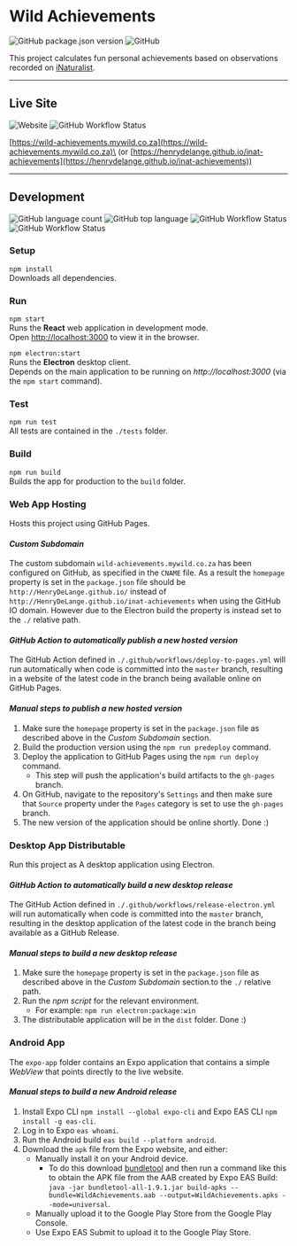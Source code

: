 # Wild Achievements

![GitHub package.json version](https://img.shields.io/github/package-json/v/HenryDeLange/inat-achievements) ![GitHub](https://img.shields.io/github/license/HenryDeLange/inat-achievements)

This project calculates fun personal achievements based on observations recorded on [iNaturalist](https://www.inaturalist.org).

---

## Live Site
![Website](https://img.shields.io/website?down_message=offline&up_message=online&url=https%3A%2F%2Fwild-achievements.mywild.co.za) ![GitHub Workflow Status](https://img.shields.io/github/workflow/status/HenryDeLange/inat-achievements/Deploy%20to%20GitHub%20Pages?label=deploy)

[https://wild-achievements.mywild.co.za](https://wild-achievements.mywild.co.za)\
(or [https://henrydelange.github.io/inat-achievements](https://henrydelange.github.io/inat-achievements))

---

## Development

![GitHub language count](https://img.shields.io/github/languages/count/HenryDeLange/inat-achievements) ![GitHub top language](https://img.shields.io/github/languages/top/HenryDeLange/inat-achievements) ![GitHub Workflow Status](https://img.shields.io/github/workflow/status/HenryDeLange/inat-achievements/Test%20Project?label=tests) ![GitHub Workflow Status](https://img.shields.io/github/workflow/status/HenryDeLange/inat-achievements/Build%20Project)

### Setup
`npm install`\
Downloads all dependencies.

### Run
 `npm start`\
Runs the **React** web application in development mode.\
Open [http://localhost:3000](http://localhost:3000) to view it in the browser.

`npm electron:start`\
Runs the **Electron** desktop client.\
Depends on the main application to be running on _http://localhost:3000_ (via the `npm start` command).

### Test
 `npm run test`\
All tests are contained in the `./tests` folder.

### Build
 `npm run build`\
Builds the app for production to the `build` folder.

### Web App Hosting
Hosts this project using GitHub Pages.

#### _Custom Subdomain_
The custom subdomain `wild-achievements.mywild.co.za` has been configured on GitHub, as specified in the `CNAME` file. As a result the `homepage` property is set in the `package.json` file should be `http://HenryDeLange.github.io/` instead of `http://HenryDeLange.github.io/inat-achievements` when using the GitHub IO domain. However due to the Electron build the property is instead set to the `./` relative path.

#### _GitHub Action to automatically publish a new hosted version_
The GitHub Action defined in `./.github/workflows/deploy-to-pages.yml` will run automatically when code is committed into the `master` branch, resulting in a website of the latest code in the branch being available online on GitHub Pages.

#### _Manual steps to publish a new hosted version_
  1. Make sure the `homepage` property is set in the `package.json` file as described above in the _Custom Subdomain_ section.
  2. Build the production version using the `npm run predeploy` command.
  3. Deploy the application to GitHub Pages using the `npm run deploy` command.
      - This step will push the application's build artifacts to the `gh-pages` branch.
  4. On GitHub, navigate to the repository's `Settings` and then make sure that `Source` property under the `Pages` category is set to use the `gh-pages` branch.
  5. The new version of the application should be online shortly. Done :)

### Desktop App Distributable
Run this project as A desktop application using Electron.

#### _GitHub Action to automatically build a new desktop release_
The GitHub Action defined in `./.github/workflows/release-electron.yml` will run automatically when code is committed into the `master` branch, resulting in the desktop application of the latest code in the branch being available as a GitHub Release.

#### _Manual steps to build a new desktop release_
  1. Make sure the `homepage` property is set in the `package.json` file as described above in the _Custom Subdomain_ section.to the `./` relative path.
  2. Run the _npm script_ for the relevant environment.
      - For example: `npm run electron:package:win`
  3. The distributable application will be in the `dist` folder. Done :)

### Android App
The `expo-app` folder contains an Expo application that contains a simple _WebView_ that points directly to the live website.

#### _Manual steps to build a new Android release_
  1. Install Expo CLI `npm install --global expo-cli` and Expo EAS CLI `npm install -g eas-cli`.
  2. Log in to Expo `eas whoami`.
  3. Run the Android build `eas build --platform android`.
  4. Download the `apk` file from the Expo website, and either:
      - Manually install it on your Android device.
          - To do this download [bundletool](https://github.com/google/bundletool) and then run a command like this to obtain the APK file from the AAB created by Expo EAS Build: `java -jar bundletool-all-1.9.1.jar build-apks --bundle=WildAchievements.aab --output=WildAchievements.apks --mode=universal`.
      - Manually upload it to the Google Play Store from the Google Play Console.
      - Use Expo EAS Submit to upload it to the Google Play Store.
